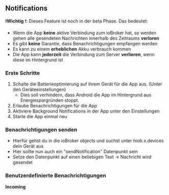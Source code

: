 ## Notifications

❗**Wichtig** ❗: Dieses Feature ist noch in der beta Phase. Das bedeutet:
- Wenn die App **keine** aktive Verbindung zum ioBroker hat, so werden gehen alle gesendeten Nachrichten innerhalb des Zeitraums **verloren**
- Es gibt **keine** Garantie, dass Benachrichtigungen empfangen werden
- Es kann zu einem **erheblichen** Akku verbrauch kommen
- Die App kann **jederzeit** die Verbindung zum Server **verlieren**, wenn diese im Hintergrund ist

### Erste Schritte
1. Schalte die Batterieoptimierung auf ihrem Gerät für die App aus. (Unter den Geräteeinstellungen)
    - Dies soll verhindern, dass Android die App im Hintergrund aus Energiespargründen stoppt.
2. Erlaube Benachrichtigungen für die App 
3. Aktiviere Background Notifications in der App unter den Einstellungen
4. Starte die App einmal neu

### Benachrichtigungen senden
- Hierfür gehst du in die ioBroker objects und suchst unter hiob.x.devices dein Gerät aus
- Hier sollte nun auch ein "sendNotification" Datenpunkt sein
- Setze den Datenpunkt auf einen beliebigen Text -> Nachricht wird gesendet

### Benutzerdefinierte Benachrichtigungen
**Incoming**